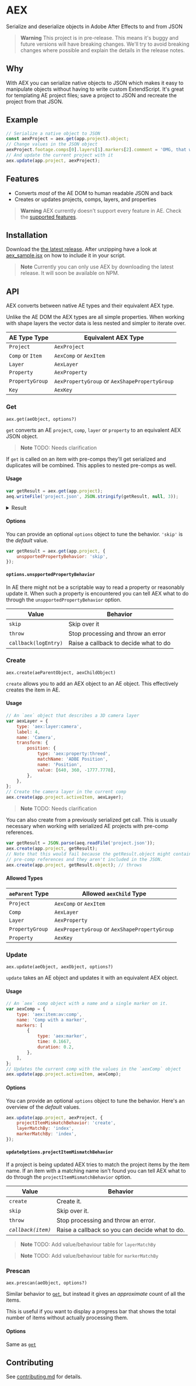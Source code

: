 # AEX

Serialize and deserialize objects in Adobe After Effects to and from JSON

> **Warning**
> This project is in pre-release. This means it's buggy and future versions will have breaking changes. We'll try to avoid breaking changes where possible and explain the details in the release notes.

## Why

With AEX you can serialize native objects to JSON which makes it easy to manipulate objects without having to write custom ExtendScript. It's great for templating AE project files; save a project to JSON and recreate the project from that JSON.

## Example

```js
// Serialize a native object to JSON
const aexProject = aex.get(app.project).object;
// Change values in the JSON object
aexProject.footage.comps[0].layers[1].markers[2].comment = 'OMG, that was easy!';
// And update the current project with it
aex.update(app.project, aexProject);
```

## Features

-   Converts _most_ of the AE DOM to human readable JSON and back
-   Creates or updates projects, comps, layers, and properties

> **Warning**
> AEX currently doesn't support every feature in AE. Check the [supported features](./Supported-Features.md).

## Installation

Download the [the latest release](../../releases). After unzipping have a look at [aex_sample.jsx](./estk/sample/aex_sample.jsx) on how to include it in your script.

> **Note**
> Currently you can only use AEX by downloading the latest release. It will soon be available on NPM.

## API

AEX converts between native AE types and their equivalent AEX type.

Unlike the AE DOM the AEX types are all simple properties. When working with shape layers the vector data is less nested and simpler to iterate over.

| AE Type Type     | Equivalent AEX Type                           |
| ---------------- | --------------------------------------------- |
| `Project`        | `AexProject`                                  |
| `Comp` or `Item` | `AexComp` or `AexItem`                        |
| `Layer`          | `AexLayer `                                   |
| `Property`       | `AexProperty`                                 |
| `PropertyGroup`  | `AexPropertyGroup` or `AexShapePropertyGroup` |
| `Key`            | `AexKey`                                      |

### Get

`aex.get(aeObject, options?)`

`get` converts an AE `project`, `comp`, `layer` or `property` to an equivalent AEX JSON object.

> **Note**
> TODO: Needs clarification

If `get` is called on an item with pre-comps they'll get serialized and duplicates will be combined. This applies to nested pre-comps as well.

#### Usage

```js
var getResult = aex.get(app.project);
aeq.writeFile('project.json', JSON.stringify(getResult, null, 3));
```

<details>
  <summary>Result</summary>
  
  ```json
  {
    "type": "aex:item:av:comp",
    "name": "Camera Comp",
    "aexid": "camera comp:1",
    "duration": 4,
    "frameRate": 60,
    "height": 720,
    "width": 1280,
    "layers": [
      {
        "type": "aex:layer:camera",
        "name": "My Cool Camera",
        "label": 4,
        "transform": {
          "position": {
            "type": "aex:property:threed",
            "matchName": "ADBE Position",
            "value": [640, 360, -1777.7778]
          },
          "pointOfInterest": {
            "type": "aex:property:threed",
            "matchName": "ADBE Anchor Point",
            "value": [100, 200, 300]
          }
        }
      }
    ]
  }
```
</details>

#### Options

You can provide an optional `options` object to tune the behavior. `'skip'` is the _default_ value.

```js
var getResult = aex.get(app.project, {
    unspportedPropertyBehavior: 'skip',
});
```

#### `options.unspportedPropertyBehavior`

In AE there might not be a scriptable way to read a property or reasonably update it. When such a property is encountered you can tell AEX what to do through the `unspportedPropertyBehavior` option.

| Value                | Behavior                              |
| -------------------- | ------------------------------------- |
| `skip`               | Skip over it                          |
| `throw`              | Stop processing and throw an error    |
| `callback(logEntry)` | Raise a callback to decide what to do |

### Create

`aex.create(aeParentObject, aexChildObject)`

`create` allows you to add an AEX object to an AE object. This effectively creates the item in AE.

#### Usage

```js
// An `aex` object that describes a 3D camera layer
var aexLayer = {
    type: 'aex:layer:camera',
    label: 4,
    name: 'Camera',
    transform: {
        position: {
            type: 'aex:property:threed',
            matchName: 'ADBE Position',
            name: 'Position',
            value: [640, 360, -1777.7778],
        },
    },
};
// Create the camera layer in the current comp
aex.create(app.project.activeItem, aexLayer);
```

> **Note**
> TODO: Needs clarification

You can also create from a previously serialized get call. This is usually necessary when working with serialized AE projects with pre-comp references.

```js
var getResult = JSON.parse(aeq.readFile('project.json'));
aex.create(app.project, getResult);
// Note that this would fail because the getResult.object might contain
// pre-comp references and they aren't included in the JSON.
aex.create(app.project, getResult.object); // throws
```

#### Allowed Types

| `aeParent` Type | Allowed `aexChild` Type                       |
| --------------- | --------------------------------------------- |
| `Project`       | `AexComp` or `AexItem`                        |
| `Comp`          | `AexLayer `                                   |
| `Layer`         | `AexProperty`                                 |
| `PropertyGroup` | `AexPropertyGroup` or `AexShapePropertyGroup` |
| `Property`      | `AexKey`                                      |

### Update

`aex.update(aeObject, aexObject, options?)`

`update` takes an AE object and updates it with an equivalent AEX object.

#### Usage

```js
// An `aex` comp object with a name and a single marker on it.
var aexComp = {
    type: 'aex:item:av:comp',
    name: 'Comp with a marker',
    markers: [
        {
            type: 'aex:marker',
            time: 0.1667,
            duration: 0.2,
        },
    ],
};
// Updates the current comp with the values in the `aexComp` object
aex.update(app.project.activeItem, aexComp);
```

#### Options

You can provide an optional `options` object to tune the behavior. Here's an overview of the _default_ values.

```js
aex.update(app.project, aexProject, {
    projectItemMismatchBehavior: 'create',
    layerMatchBy: 'index',
    markerMatchBy: 'index',
});
```

#### `updateOptions.projectItemMismatchBehavior`

If a project is being updated AEX tries to match the project items by the item name. If an item with a matching name isn't found you can tell AEX what to do through the `projectItemMismatchBehavior` option.

| Value              | Behavior                                       |
| ------------------ | ---------------------------------------------- |
| `create`           | Create it.                                     |
| `skip`             | Skip over it.                                  |
| `throw`            | Stop processing and throw an error.            |
| _`callback(item)`_ | Raise a callback so you can decide what to do. |

> **Note**
> TODO: Add value/behaviour table for `layerMatchBy`

> **Note**
> TODO: Add value/behaviour table for `markerMatchBy`

### Prescan

`aex.prescan(aeObject, options?)`

Similar behavior to [`get`](#aexgetaeobject-options), but instead it gives an _approximate_ count of all the items.

This is useful if you want to display a progress bar that shows the total number of items without actually processing them.

#### Options

Same as [`get`](#options)

## Contributing

See [contributing.md](./CONTRIBUTING.md) for details.
